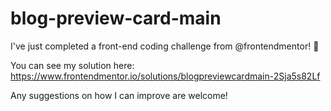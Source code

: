 # blog-preview-card-main


I've just completed a front-end coding challenge from @frontendmentor! 🎉

You can see my solution here: https://www.frontendmentor.io/solutions/blogpreviewcardmain-2Sja5s82Lf

Any suggestions on how I can improve are welcome!
